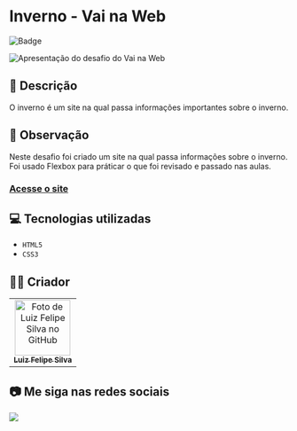 # Inverno - Vai na Web

![Badge](http://img.shields.io/static/v1?label=STATUS&message=CONCLUIDO&color=GREEN&style=for-the-badge)

<img src="https://github.com/luizfelipe9627/inverno-vnw/blob/main/src/assets/img/apresentacao.gif" alt="Apresentação do desafio do Vai na Web">

## 📄 Descrição
O inverno é um site na qual passa informações importantes sobre o inverno.

## 📑 Observação

Neste desafio foi criado um site na qual passa informações sobre o inverno. Foi usado Flexbox para práticar o que foi revisado e passado nas aulas.

### <a href="https://luizfelipe9627-inverno-vnw.netlify.app">Acesse o site</a>

## 💻 Tecnologias utilizadas

- `HTML5`
- `CSS3`

## 🧑‍💻 Criador

<table>
  <tr>
    <td align="center">
      <a href="https://github.com/luizfelipe9627">
        <img src="https://github.com/luizfelipe9627.png" width="100px;" alt="Foto de Luiz Felipe Silva no GitHub"/><br>
        <sub>
          <b>Luiz Felipe Silva</b>
        </sub>
      </a>
    </td>
  </tr>
</table>

## 📷 Me siga nas redes sociais<br>

<p align="left">
  <a href="https://www.linkedin.com/in/luizfelipe9627/" target="_blank"><img src="https://img.shields.io/badge/-LinkedIn-%230077B5?style=for-the-badge&logo=linkedin&logoColor=white"></a>
</p>
